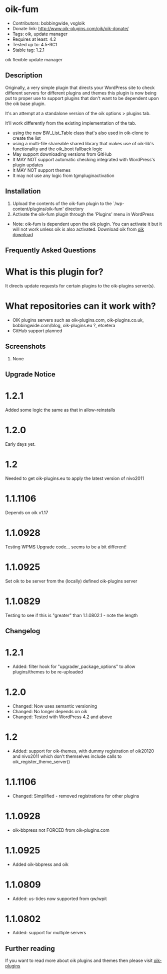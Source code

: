 # oik-fum 
* Contributors: bobbingwide, vsgloik
* Donate link: http://www.oik-plugins.com/oik/oik-donate/
* Tags: oik, update manager
* Requires at least: 4.2
* Tested up to: 4.5-RC1
* Stable tag: 1.2.1

oik flexible update manager

## Description 
Originally, a very simple plugin that directs your WordPress site to check different servers for different plugins and themes
this plugin is now being put to proper use to support plugins that don't want to be dependent upon the oik base plugin.

It's an attempt at a standalone version of the oik options > plugins tab.

It'll work differently from the existing implementation of the tab.

* using the new BW_List_Table class that's also used in oik-clone to create the list
* using a multi-file shareable shared library that makes use of oik-lib's functionality and the oik_boot fallback logic
* May support downloading versions from GitHub
* It MAY NOT support automatic checking integrated with WordPress's plugin updates
* It MAY NOT support themes
* It may not use any logic from tgmpluginactivation



## Installation 
1. Upload the contents of the oik-fum plugin to the `/wp-content/plugins/oik-fum' directory
1. Activate the oik-fum plugin through the 'Plugins' menu in WordPress

* Note: oik-fum is dependent upon the oik plugin. You can activate it but it will not work unless oik is also activated.
Download oik from
[oik download](http://wordpress.org/extend/plugins/oik/)

## Frequently Asked Questions 

# What is this plugin for? 
It directs update requests for certain plugins to the oik-plugins server(s).

# What repositories can it work with? 

* OIK plugins servers such as oik-plugins.com, oik-plugins.co.uk, bobbingwide.com/blog, oik-plugins.eu ?,  etcetera
* GitHub support planned

## Screenshots 
1. None

## Upgrade Notice 
# 1.2.1 
Added some logic the same as that in allow-reinstalls

# 1.2.0 
Early days yet.

# 1.2 
Needed to get oik-plugins.eu to apply the latest version of nivo2011

# 1.1.1106 
Depends on oik v1.17

# 1.1.0928 
Testing WPMS Upgrade code... seems to be a bit different!

# 1.1.0925 
Set oik to be server from the (locally) defined oik-plugins server

# 1.1.0829 
Testing to see if this is "greater" than 1.1.0802.1 - note the length


## Changelog 
# 1.2.1 
* Added: filter hook for "upgrader_package_options" to allow plugins/themes to be re-uploaded

# 1.2.0 
* Changed: Now uses semantic versioning
* Changed: No longer depends on oik
* Changed: Tested with WordPress 4.2 and above

# 1.2 
* Added: support for oik-themes, with dummy registration of oik20120 and nivo2011 which don't themselves include calls to oik_register_theme_server()

# 1.1.1106
* Changed: Simplified - removed registrations for other plugins

# 1.1.0928 
* oik-bbpress not FORCED from oik-plugins.com

# 1.1.0925 
* Added oik-bbpress and oik

# 1.1.0809 
* Added: us-tides now supported from qw/wpit

# 1.1.0802 
* Added: support for multiple servers


## Further reading 
If you want to read more about oik plugins and themes then please visit
[oik-plugins](http://www.oik-plugins.com/)



